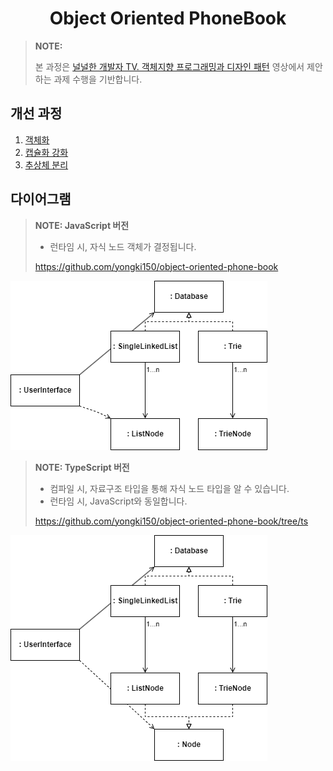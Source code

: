<div align="center">

# Object Oriented PhoneBook

</div>

> **NOTE:**
>
> 본 과정은 [널널한 개발자 TV. 객체지향 프로그래밍과 디자인 패턴](https://www.youtube.com/playlist?list=PLXvgR_grOs1CTu1t6_0C40SEF61Vv08s5) 영상에서 제안하는 과제 수행을 기반합니다.

## 개선 과정

1. [객체화](https://github.com/yongki150/object-oriented-phone-book/commit/da9dff5a6d60350d4fcad0f435f02d50ebd5020a)
2. [캡슐화 강화](https://github.com/yongki150/object-oriented-phone-book/commit/ea2643c766df1736f705dae229ef244e425b557a)
3. [추상체 분리](https://github.com/yongki150/object-oriented-phone-book/commit/4bb57f3f384e7ea66c4ebab73bf81eeb9cb81d5c)

## 다이어그램

> **NOTE: JavaScript 버전**
>
> - 런타임 시, 자식 노드 객체가 결정됩니다.
>
> https://github.com/yongki150/object-oriented-phone-book

![](assets/js-version.drawio.png)

> **NOTE: TypeScript 버전**
>
> - 컴파일 시, 자료구조 타입을 통해 자식 노드 타입을 알 수 있습니다.
> - 런타임 시, JavaScript와 동일합니다.
>
> https://github.com/yongki150/object-oriented-phone-book/tree/ts

![](assets/ts-version.drawio.png)
